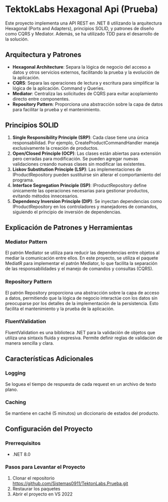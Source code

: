 # TektokLabs Hexagonal Api (Prueba)

Este proyecto implementa una API REST en .NET 8 utilizando la arquitectura Hexagonal (Ports and Adapters), principios SOLID, y patrones de diseño como CQRS y Mediator. 
Además, se ha utilizado TDD para el desarrollo de la solución.

## Arquitectura y Patrones

- **Hexagonal Architecture**: Separa la lógica de negocio del acceso a datos y otros servicios externos, facilitando la prueba y la evolución de la aplicación.
- **CQRS**: Separa las operaciones de lectura y escritura para simplificar la lógica de la aplicación. Command y Queries.
- **Mediator**: Centraliza las solicitudes de CQRS para evitar acoplamiento directo entre componentes.
- **Repository Pattern**: Proporciona una abstracción sobre la capa de datos para facilitar la prueba y el mantenimiento.

## Principios SOLID

1. **Single Responsibility Principle (SRP)**: Cada clase tiene una única responsabilidad. Por ejemplo, CreateProductCommandHandler maneja exclusivamente la creación de productos.
2. **Open/Closed Principle (OCP)**: Las clases están abiertas para extensión pero cerradas para modificación. Se pueden agregar nuevas validaciones creando nuevas clases sin modificar las existentes.
3. **Liskov Substitution Principle (LSP)**: Las implementaciones de IProductRepository pueden sustituirse sin alterar el comportamiento del programa.
4. **Interface Segregation Principle (ISP)**: IProductRepository define únicamente las operaciones necesarias para gestionar productos, evitando métodos innecesarios.
5. **Dependency Inversion Principle (DIP)**: Se inyectan dependencias como IProductRepository en los controladores y manejadores de comandos, siguiendo el principio de inversión de dependencias.

## Explicación de Patrones y Herramientas
### Mediator Pattern

El patrón Mediator se utiliza para reducir las dependencias entre objetos al mediar la comunicación entre ellos. En este proyecto, se utiliza el paquete MediatR para implementar el patrón Mediator, lo que facilita la separación de las responsabilidades y el manejo de comandos y consultas (CQRS).

### Repository Pattern
El patrón Repository proporciona una abstracción sobre la capa de acceso a datos, permitiendo que la lógica de negocio interactúe con los datos sin preocuparse por los detalles de la implementación de la persistencia. Esto facilita el mantenimiento y la prueba de la aplicación.

### FluentValidation
FluentValidation es una biblioteca .NET para la validación de objetos que utiliza una sintaxis fluida y expresiva. Permite definir reglas de validación de manera sencilla y clara.

## Características Adicionales
### Logging
Se loguea el tiempo de respuesta de cada request en un archivo de texto plano.

### Caching
Se mantiene en caché (5 minutos) un diccionario de estados del producto.

## Configuración del Proyecto
### Prerrequisitos
- .NET 8.0

### Pasos para Levantar el Proyecto
1. Clonar el repositorio https://github.com/Sistemas0911/TektonLabs.Prueba.git
2. Restaurar los paquetes
3. Abrir el proyecto en VS 2022

